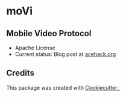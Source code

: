 moVi
===============================

## Mobile Video Protocol

* Apache License
* Current status: Blog post at [acehack.org](http://www.acehack.org/posts/2016-10-08-movi.html)

## Credits
This package was created with [Cookiecutter_](https://github.com/audreyr/cookiecutter)
